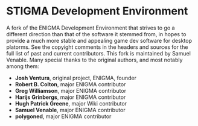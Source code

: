 # STIGMA Development Environment

A fork of the ENIGMA Development Environment that strives to go a different direction than that of the software it stemmed from, in hopes to provide a much more stable and appealing game dev software for desktop platorms. See the copyight comments in the headers and sources for the full list of past and current contributors. This fork is maintained by Samuel Venable. Many special thanks to the original authors, and most notably among them:

- **Josh Ventura**, original project, ENIGMA, founder
- **Robert B. Colton**, major ENIGMA contributor
- **Greg Williamson**, major ENIGMA contributor
- **Harijs Grinbergs**, major ENIGMA contributor
- **Hugh Patrick Greene**, major Wiki contributor
- **Samuel Venable**, major ENIGMA contributor
- **polygoned**, major ENIGMA contributor  
